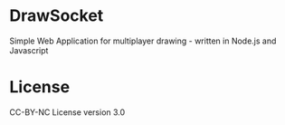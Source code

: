 DrawSocket
==========

Simple Web Application for multiplayer drawing - written in Node.js and Javascript

License
==========
CC-BY-NC License version 3.0

